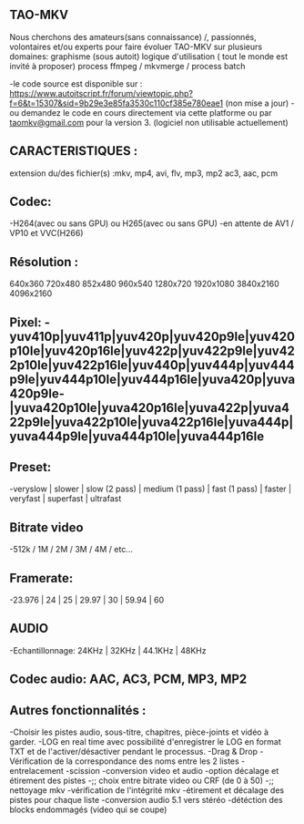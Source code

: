 ## TAO-MKV
 
Nous cherchons des amateurs(sans connaissance) /, passionnés, volontaires et/ou experts pour faire évoluer TAO-MKV sur plusieurs domaines:
graphisme (sous autoit)
logique d'utilisation ( tout le monde est invité à proposer) 
process ffmpeg / mkvmerge /
process batch 

-le code source est disponible sur : https://www.autoitscript.fr/forum/viewtopic.php?f=6&t=15307&sid=9b29e3e85fa3530c110cf385e780eae1 (non mise a jour)
-ou demandez le code en cours directement via cette platforme ou par  taomkv@gmail.com pour la version 3. (logiciel non utilisable actuellement)

## CARACTERISTIQUES :
extension du/des fichier(s) :mkv, mp4, avi, flv, mp3, mp2 ac3, aac, pcm

## Codec: 
-H264(avec ou sans GPU) ou H265(avec ou sans GPU)
-en attente de AV1 / VP10 et VVC(H266)

## Résolution : 
640x360 720x480 852x480 960x540 1280x720 1920x1080 3840x2160 4096x2160

## Pixel: -yuv410p|yuv411p|yuv420p|yuv420p9le|yuv420p10le|yuv420p16le|yuv422p|yuv422p9le|yuv422p10le|yuv422p16le|yuv440p|yuv444p|yuv444p9le|yuv444p10le|yuv444p16le|yuva420p|yuva420p9le-|yuva420p10le|yuva420p16le|yuva422p|yuva422p9le|yuva422p10le|yuva422p16le|yuva444p|yuva444p9le|yuva444p10le|yuva444p16le

## Preset: 
-veryslow | slower | slow (2 pass) | medium (1 pass) | fast (1 pass) | faster | veryfast | superfast | ultrafast

## Bitrate video
-512k / 1M / 2M / 3M / 4M / etc...


## Framerate: 
-23.976 | 24 | 25 | 29.97 | 30 | 59.94 | 60


## AUDIO
-Echantillonnage: 24KHz | 32KHz | 44.1KHz | 48KHz

## Codec audio: AAC, AC3, PCM, MP3, MP2

## Autres fonctionnalités :
-Choisir les pistes audio, sous-titre, chapitres, pièce-joints et vidéo à garder.
-LOG en real time avec possibilité d'enregistrer le LOG en format TXT et de l'activer/désactiver pendant le processus.
-Drag & Drop
-Vérification de la correspondance des noms entre les 2 listes
-entrelacement
-scission
-conversion video et audio
-option décalage et étirement des pistes
-;; choix entre bitrate video ou CRF (de 0 à 50)
-;; nettoyage mkv
-vérification de l'intégrité mkv
-étirement et décalage des pistes pour chaque liste
-conversion audio 5.1 vers stéréo
-détéction des blocks endommagés (video qui se coupe) 
